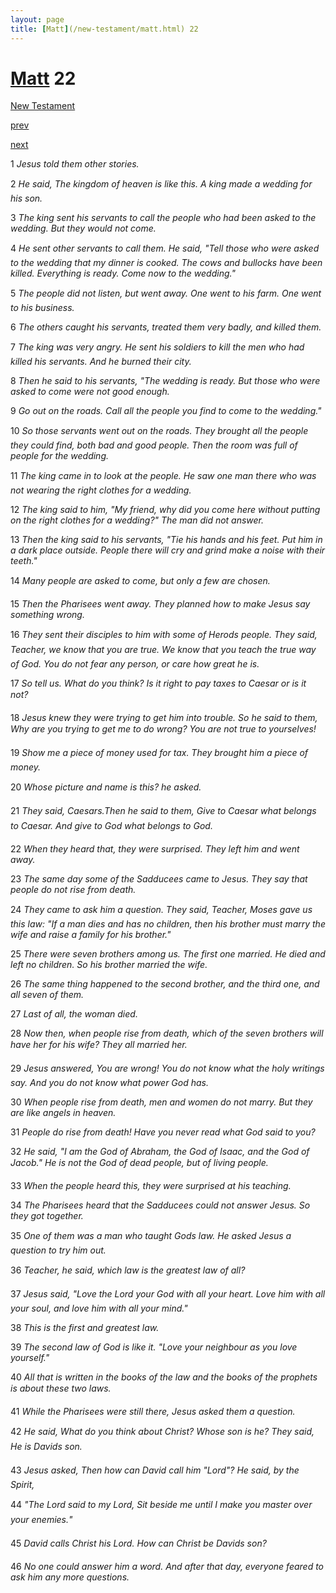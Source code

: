 ```yaml
---
layout: page
title: [Matt](/new-testament/matt.html) 22
---
```


# [Matt](/new-testament/matt.html) 22

[New Testament](/new-testament.html)


[prev](/new-testament/matt/matt-21.html)


[next](/new-testament/matt/matt-23.html)

1 _Jesus told them other stories._

2 _He said, The kingdom of heaven is like this. A king made a wedding for his son._

3 _The king sent his servants to call the people who had been asked to the wedding. But they would not come._

4 _He sent other servants to call them. He said, "Tell those who were asked to the wedding that my dinner is cooked. The cows and bullocks have been killed. Everything is ready.  Come now to the wedding."_

5 _The people did not listen, but went away. One went to his farm. One went to his business._

6 _The others caught his servants, treated them very badly, and killed them._

7 _The king was very angry. He sent his soldiers to kill the men who had killed his servants.  And he burned their city._

8 _Then he said to his servants, "The wedding is ready. But those who were asked to come were not good enough._

9 _Go out on the roads. Call all the people you find to come to the wedding."_

10 _So those servants went out on the roads. They brought all the people they could find,  both bad and good people. Then the room was full of people for the wedding._

11 _The king came in to look at the people. He saw one man there who was not wearing the right clothes for a wedding._

12 _The king said to him, "My friend, why did you come here without putting on the right clothes for a wedding?" The man did not answer._

13 _Then the king said to his servants, "Tie his hands and his feet. Put him in a dark place outside. People there will cry and grind make a noise with their teeth."_

14 _Many people are asked to come, but only a few are chosen._

15 _Then the Pharisees went away. They planned how to make Jesus say something wrong._

16 _They sent their disciples to him with some of Herods people. They said, Teacher, we know that you are true. We know that you teach the true way of God. You do not fear any person, or care how great he is._

17 _So tell us. What do you think? Is it right to pay taxes to Caesar or is it not?_

18 _Jesus knew they were trying to get him into trouble. So he said to them, Why are you trying to get me to do wrong? You are not true to yourselves!_

19 _Show me a piece of money used for tax. They brought him a piece of money._

20 _Whose picture and name is this? he asked._

21 _They said, Caesars.Then he said to them, Give to Caesar what belongs to Caesar. And give to God what belongs to God._

22 _When they heard that, they were surprised. They left him and went away._

23 _The same day some of the Sadducees came to Jesus. They say that people do not rise from death._

24 _They came to ask him a question. They said, Teacher, Moses gave us this law: "If a man dies and has no children, then his brother must marry the wife and raise a family for his brother."_

25 _There were seven brothers among us. The first one married. He died and left no children.  So his brother married the wife._

26 _The same thing happened to the second brother, and the third one, and all seven of them._

27 _Last of all, the woman died._

28 _Now then, when people rise from death, which of the seven brothers will have her for his wife? They all married her._

29 _Jesus answered, You are wrong! You do not know what the holy writings say. And you do not know what power God has._

30 _When people rise from death, men and women do not marry. But they are like angels in heaven._

31 _People do rise from death! Have you never read what God said to you?_

32 _He said, "I am the God of Abraham, the God of Isaac, and the God of Jacob." He is not the God of dead people, but of living people._

33 _When the people heard this, they were surprised at his teaching._

34 _The Pharisees heard that the Sadducees could not answer Jesus. So they got together._

35 _One of them was a man who taught Gods law. He asked Jesus a question to try him out._

36 _Teacher, he said, which law is the greatest law of all?_

37 _Jesus said, "Love the Lord your God with all your heart. Love him with all your soul,  and love him with all your mind."_

38 _This is the first and greatest law._

39 _The second law of God is like it. "Love your neighbour as you love yourself."_

40 _All that is written in the books of the law and the books of the prophets is about these two laws._

41 _While the Pharisees were still there, Jesus asked them a question._

42 _He said, What do you think about Christ? Whose son is he? They said, He is Davids son._

43 _Jesus asked, Then how can David call him "Lord"? He said, by the Spirit,_

44 _"The Lord said to my Lord, Sit beside me until I make you master over your enemies."_

45 _David calls Christ his Lord. How can Christ be Davids son?_

46 _No one could answer him a word. And after that day, everyone feared to ask him any more questions._

